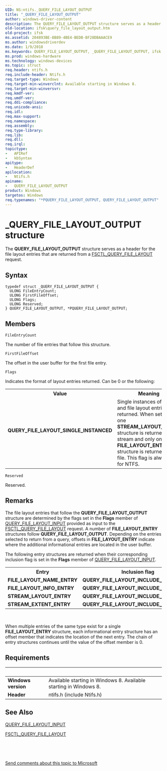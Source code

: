 ```yaml
---
UID: NS:ntifs._QUERY_FILE_LAYOUT_OUTPUT
title: "_QUERY_FILE_LAYOUT_OUTPUT"
author: windows-driver-content
description: The QUERY_FILE_LAYOUT_OUTPUT structure serves as a header for the file layout entries that are returned from a FSCTL_QUERY_FILE_LAYOUT request.
old-location: ifsk\query_file_layout_output.htm
old-project: ifsk
ms.assetid: 204893BE-8B89-4BE4-BEDB-BF28DBAAACE9
ms.author: windowsdriverdev
ms.date: 1/9/2018
ms.keywords: QUERY_FILE_LAYOUT_OUTPUT, _QUERY_FILE_LAYOUT_OUTPUT, ifsk.query_file_layout_output, QUERY_FILE_LAYOUT_OUTPUT structure [Installable File System Drivers], ntifs/QUERY_FILE_LAYOUT_OUTPUT, QUERY_FILE_LAYOUT_SINGLE_INSTANCED, ntifs/PQUERY_FILE_LAYOUT_OUTPUT, PQUERY_FILE_LAYOUT_OUTPUT, *PQUERY_FILE_LAYOUT_OUTPUT, PQUERY_FILE_LAYOUT_OUTPUT structure pointer [Installable File System Drivers]
ms.prod: windows-hardware
ms.technology: windows-devices
ms.topic: struct
req.header: ntifs.h
req.include-header: Ntifs.h
req.target-type: Windows
req.target-min-winverclnt: Available starting in Windows 8.
req.target-min-winversvr: 
req.kmdf-ver: 
req.umdf-ver: 
req.ddi-compliance: 
req.unicode-ansi: 
req.idl: 
req.max-support: 
req.namespace: 
req.assembly: 
req.type-library: 
req.lib: 
req.dll: 
req.irql: 
topictype:
-	APIRef
-	kbSyntax
apitype:
-	HeaderDef
apilocation:
-	Ntifs.h
apiname:
-	QUERY_FILE_LAYOUT_OUTPUT
product: Windows
targetos: Windows
req.typenames: "*PQUERY_FILE_LAYOUT_OUTPUT, QUERY_FILE_LAYOUT_OUTPUT"
---
```


# _QUERY_FILE_LAYOUT_OUTPUT structure
The <b>QUERY_FILE_LAYOUT_OUTPUT</b> structure serves as a header for the file layout entries that are returned from a <a href="https://msdn.microsoft.com/library/windows/hardware/hh451133">FSCTL_QUERY_FILE_LAYOUT</a> request.

## Syntax
````
typedef struct _QUERY_FILE_LAYOUT_OUTPUT {
  ULONG FileEntryCount;
  ULONG FirstFileOffset;
  ULONG Flags;
  ULONG Reserved;
} QUERY_FILE_LAYOUT_OUTPUT, *PQUERY_FILE_LAYOUT_OUTPUT;
````

## Members


`FileEntryCount`

The number of file entries that follow this structure.

`FirstFileOffset`

The offset in the user buffer for the first file entry.

`Flags`

Indicates the format of layout entries returned. Can be 0 or the following:
<table>
<tr>
<th>Value</th>
<th>Meaning</th>
</tr>
<tr>
<td width="40%"><a id="QUERY_FILE_LAYOUT_SINGLE_INSTANCED"></a><a id="query_file_layout_single_instanced"></a><dl>
<dt><b>QUERY_FILE_LAYOUT_SINGLE_INSTANCED</b></dt>
</dl>
</td>
<td width="60%">
Single instances of stream and file layout entries are returned. When set, only one <b>STREAM_LAYOUT_ENTRY</b> structure is returned per stream and only one <b>FILE_LAYOUT_ENTRY</b> structure is returned per file. This flag is always set for NTFS.

</td>
</tr>
</table>

`Reserved`

Reserved.

## Remarks
The file layout entries that follow the <b>QUERY_FILE_LAYOUT_OUTPUT</b> structure are determined by the flags set in the <b>Flags</b> member of <a href="..\ntifs\ns-ntifs-_query_file_layout_input.md">QUERY_FILE_LAYOUT_INPUT</a> provided as input to the <a href="https://msdn.microsoft.com/library/windows/hardware/hh451133">FSCTL_QUERY_FILE_LAYOUT</a> request. A number of <b>FILE_LAYOUT_ENTRY</b> structures follow <b>QUERY_FILE_LAYOUT_OUTPUT</b>. Depending on the entries selected to return from a query, offsets in <b>FILE_LAYOUT_ENTRY</b> indicate where the additional informational entries are located in the user buffer. 

The following entry structures are returned when their corresponding inclusion flag is set in the <b>Flags</b> member of <a href="..\ntifs\ns-ntifs-_query_file_layout_input.md">QUERY_FILE_LAYOUT_INPUT</a>.<table>
<tr>
<th>Entry</th>
<th>Inclusion flag</th>
</tr>
<tr>
<td><b>FILE_LAYOUT_NAME_ENTRY</b></td>
<td><b>QUERY_FILE_LAYOUT_INCLUDE_NAMES</b></td>
</tr>
<tr>
<td><b>FILE_LAYOUT_INFO_ENTRY</b></td>
<td><b>QUERY_FILE_LAYOUT_INCLUDE_EXTRA_INFO</b></td>
</tr>
<tr>
<td><b>STREAM_LAYOUT_ENTRY</b></td>
<td><b>QUERY_FILE_LAYOUT_INCLUDE_STREAMS</b></td>
</tr>
<tr>
<td><b>STREAM_EXTENT_ENTRY</b></td>
<td><b>QUERY_FILE_LAYOUT_INCLUDE_EXTENTS</b></td>
</tr>
</table>
 



When multiple entries of the same type exist for a single <b>FILE_LAYOUT_ENTRY</b> structure, each informational entry structure has an offset member that indicates the location of the next entry. The chain of entry structures continues until the value of the offset member is 0.

## Requirements
| &nbsp; | &nbsp; |
| ---- |:---- |
| **Windows version** | Available starting in Windows 8. Available starting in Windows 8. |
| **Header** | ntifs.h (include Ntifs.h) |

## See Also

<a href="..\ntifs\ns-ntifs-_query_file_layout_input.md">QUERY_FILE_LAYOUT_INPUT</a>

<a href="https://msdn.microsoft.com/library/windows/hardware/hh451133">FSCTL_QUERY_FILE_LAYOUT</a>

 

 

<a href="mailto:wsddocfb@microsoft.com?subject=Documentation%20feedback [ifsk\ifsk]:%20QUERY_FILE_LAYOUT_OUTPUT structure%20 RELEASE:%20(1/9/2018)&amp;body=%0A%0APRIVACY STATEMENT%0A%0AWe use your feedback to improve the documentation. We don't use your email address for any other purpose, and we'll remove your email address from our system after the issue that you're reporting is fixed. While we're working to fix this issue, we might send you an email message to ask for more info. Later, we might also send you an email message to let you know that we've addressed your feedback.%0A%0AFor more info about Microsoft's privacy policy, see http://privacy.microsoft.com/en-us/default.aspx." title="Send comments about this topic to Microsoft">Send comments about this topic to Microsoft</a>